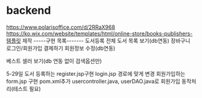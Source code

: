 # backend
https://www.polarisoffice.com/d/2RRaX968
https://ko.wix.com/website/templates/html/online-store/books-publishers-템플릿 제작
      -----구현 목록-------
도서등록
전체 도서 목록 보기(db연동)
장바구니
로그인/회원가입
결제하기
회원정보 수정(db연동)

베스트 셀러 보기(db 연동 없이 검색옵션만)

5-29일
도서 등록하는 register.jsp구현
login.jsp 경로에 맞게 변경
회원가입하는 form.jsp 구현
pom.xml추가
usercontroller.java, userDAO.java로 회원가입 동작처리(테스트 필요)
